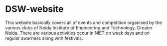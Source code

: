 # DSW-website

This website basically covers all of events and competition organised by the various clubs of Noida Institute of Engineering and Technology, Greater Noida. There are various activities occur in NIET on week days and on regular awarness along with festivals. 
